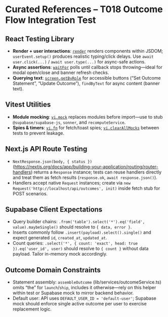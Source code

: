 # Curated References – T018 Outcome Flow Integration Test

## React Testing Library
- **Render + user interactions**: [`render`](https://testing-library.com/docs/react-testing-library/api/#render) renders components within JSDOM; `userEvent.setup()` produces realistic typing/click delays. Use `await user.click(...)` / `await user.type(...)` for async-safe actions.
- **Async assertions**: [`waitFor`](https://testing-library.com/docs/dom-testing-library/api-async/#waitfor) polls until callback stops throwing—ideal for modal open/close and banner refresh checks.
- **Querying text**: [`screen.getByRole`](https://testing-library.com/docs/queries/about/#priority) for accessible buttons (“Set Outcome Statement”, “Update Outcome”), `findByText` for async content (banner text).

## Vitest Utilities
- **Module mocking**: [`vi.mock`](https://vitest.dev/guide/mocking.html#vi-mock) replaces modules before import—use to stub `@supabase/supabase-js`, `sonner`, and `recomputeService`.
- **Spies & timers**: [`vi.fn`](https://vitest.dev/api/#vi-fn) for fetch/toast spies; [`vi.clearAllMocks`](https://vitest.dev/api/#vi-clearallmocks) between tests to prevent leakage.

## Next.js API Route Testing
- `NextResponse.json(body, { status })` (https://nextjs.org/docs/app/building-your-application/routing/router-handlers) returns a `Response` instance; tests can reuse handlers directly and treat them as fetch results (`response.ok`, `await response.json()`).
- Handlers accept native `Request` instances; create via `new Request('http://localhost/api/outcomes', init)` inside fetch stub for POST scenarios.

## Supabase Client Expectations
- Query builder chains: `.from('table').select('*').eq('field', value).maybeSingle()` should resolve to `{ data, error }`.
- Inserts commonly follow `.insert(payload).select().single()` and expect generated `id`, `created_at`, `updated_at`.
- Count queries: `.select('*', { count: 'exact', head: true }).eq('user_id', user)` should resolve to `{ count }` without data payload. Tailor in-memory mock accordingly.

## Outcome Domain Constraints
- Statement assembly: `assembleOutcome` (lib/services/outcomeService.ts) omits “the” for `launch`/`ship`, includes it otherwise—rely on this helper within test or Supabase mock to mirror backend behavior.
- Default user: API uses `DEFAULT_USER_ID = 'default-user'`; Supabase mock should enforce single active outcome per user to exercise replacement logic.
